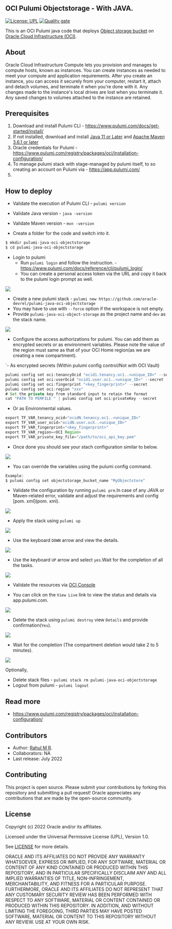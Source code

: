
OCI Pulumi Objectstorage   - With JAVA.
------

[![License: UPL](https://img.shields.io/badge/license-UPL-green)](https://img.shields.io/badge/license-UPL-green) [![Quality gate](https://sonarcloud.io/api/project_badges/quality_gate?project=oracle-devrel_pulumi-java-oci-objectstorage)](https://sonarcloud.io/dashboard?id=oracle-devrel_pulumi-java-oci-objectstorage)

This is an OCI Pulumi java code that deploys [Object storage bucket](https://docs.oracle.com/en-us/iaas/Content/Object/Concepts/objectstorageoverview.htm) on [Oracle Cloud Infrastructure (OCI)](https://cloud.oracle.com/en_US/cloud-infrastructure).

## About
Oracle Cloud Infrastructure Compute lets you provision and manages to compute hosts, known as instances. You can create instances as needed to meet your compute and application requirements. After you create an instance, you can access it securely from your computer, restart it, attach and detach volumes, and terminate it when you're done with it. Any changes made to the instance's local drives are lost when you terminate it. Any saved changes to volumes attached to the instance are retained.

## Prerequisites
1. Download and install Pulumi CLI - https://www.pulumi.com/docs/get-started/install/
2. If not installed, download and install [Java 11 or Later](https://www.oracle.com/java/technologies/downloads) and [ Apache Maven 3.6.1 or later](https://maven.apache.org/install.html)
3. Oracle credentials for Pulumi - https://www.pulumi.com/registry/packages/oci/installation-configuration/
4. To  manage pulumi stack with stage-managed by pulumi itself, to so creating an account on Pulumi via - https://app.pulumi.com/
5.
## How to deploy

- Validate the execution of Pulumi CLI - `pulumi version`
- Validate Java version - `java -version`
- Validate Maven version - `mvn -version`

- Create a folder for the code and switch into it.
```java
$ mkdir pulumi-java-oci-objectstorage
$ cd pulumi-java-oci-objectstorage
```
- Login to pulumi
  - Run  `pulumi login` and follow the instruction. - https://www.pulumi.com/docs/reference/cli/pulumi_login/
  - You can create a personal access token via the URL and copy it back to the pulumi login prompt as well.

![](images/oci-pulumi-access-token.png)

- Create a new pulumi stack - `pulumi new https://github.com/oracle-devrel/pulumi-java-oci-objectstorage`
- You may have to use with `--force` option if the workspace is not empty.
- Provide `pulumi-java-oci-object-storage` as the project name and `dev` as the stack name.

![](images/oci-pulumi-project-details.png)

- Configure the access authorizations for pulumi. You can add them as encrypted secrets or as environment variables. Please note the value of the region must same as that of your OCI Home region(as we are creating a new compartment).

`- As encrypted secrets (Within pulumi config control/Not with OCI Vault)

```java
pulumi config set oci:tenancyOcid "ocid1.tenancy.oc1..<unique_ID>" --secret
pulumi config set oci:userOcid "ocid1.user.oc1..<unique_ID>" --secret
pulumi config set oci:fingerprint "<key_fingerprint>" --secret
pulumi config set oci:region "xxx"
# Set the private key from standard input to retain the format
cat "PATH TO PEMFILE " | pulumi config set oci:privateKey --secret
```
- Or as Environmental values.
```java
export TF_VAR_tenancy_ocid="ocidN.tenancy.oc1..<unique_ID>"
export TF_VAR_user_ocid="ocidN.user.ocX..<unique_ID>"
export TF_VAR_fingerprint="<key_fingerprint>"
export TF_VAR_region=<OCI Region>
export TF_VAR_private_key_file="/path/to/oci_api_key.pem"
```
- Once done you should see your stach configuration similar to below.

![](images/oci-pulumi-stack-yaml.png)

- You can override the variables using the pulumi config command.

```java
Example:
$ pulumi config set objectstorage_bucket_name "MyObjectstore"
```

- Validate the configuration by running `pulumi pre`.In case of any JAVA or Maven-related error, validate and adjust the requirements and config [pom. xml](pom. xml).

![](images/oci-pulumi-pre.png)

- Apply the stack using `pulumi up`

![](images/oci-pulumi-up-1.png)

- Use the keyboard `DOWN` arrow and view the details.

![](images/oci-pulumi-up-details.png)

- Use the keyboard `UP` arrow and select `yes`.Wait for the completion of all the tasks.

![](images/oci-pulumi-up-done.png)

- Validate the resources via [OCI Console](https://cloud.oracle.com) 

- You can click on the `View Live` link to view the status and details via app.pulumi.com.

![](images/oci-pulumi-details-ui.png)

- Delete the stack using `pulumi destroy` view `Details` and provide confirmation(`Yes`).

![](images/oci-pulumi-destroy.png)

- Wait for the completion (The compartment deletion would take 2 to 5 minutes).

![](images/oci-pulumi-stack-delete.png)

Optionally,
- Delete stack files - `pulumi stack rm pulumi-java-oci-objectstorage`
- Logout from pulumi - `pulumi logout`

## Read more

- https://www.pulumi.com/registry/packages/oci/installation-configuration/

## Contributors

- Author: [Rahul M R](https://github.com/RahulMR42).
- Collaborators: NA
- Last release: July 2022

## Contributing
This project is open source.  Please submit your contributions by forking this repository and submitting a pull request!  Oracle appreciates any contributions that are made by the open-source community.

## License
Copyright (c) 2022 Oracle and/or its affiliates.

Licensed under the Universal Permissive License (UPL), Version 1.0.

See [LICENSE](LICENSE) for more details.

ORACLE AND ITS AFFILIATES DO NOT PROVIDE ANY WARRANTY WHATSOEVER, EXPRESS OR IMPLIED, FOR ANY SOFTWARE, MATERIAL OR CONTENT OF ANY KIND CONTAINED OR PRODUCED WITHIN THIS REPOSITORY, AND IN PARTICULAR SPECIFICALLY DISCLAIM ANY AND ALL IMPLIED WARRANTIES OF TITLE, NON-INFRINGEMENT, MERCHANTABILITY, AND FITNESS FOR A PARTICULAR PURPOSE.  FURTHERMORE, ORACLE AND ITS AFFILIATES DO NOT REPRESENT THAT ANY CUSTOMARY SECURITY REVIEW HAS BEEN PERFORMED WITH RESPECT TO ANY SOFTWARE, MATERIAL OR CONTENT CONTAINED OR PRODUCED WITHIN THIS REPOSITORY. IN ADDITION, AND WITHOUT LIMITING THE FOREGOING, THIRD PARTIES MAY HAVE POSTED SOFTWARE, MATERIAL OR CONTENT TO THIS REPOSITORY WITHOUT ANY REVIEW. USE AT YOUR OWN RISK. 





 

